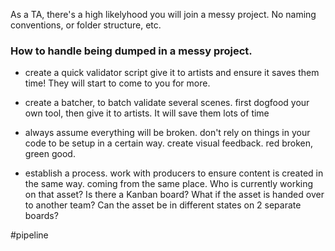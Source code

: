 As a TA, there's a high likelyhood you will join a messy project.
No naming conventions, or folder structure, etc.
### How to handle being dumped in a messy project.

- create a quick validator script
  give it to artists and ensure it saves them time!
  They will start to come to you for more.
- create a batcher, to batch validate several scenes.
  first dogfood your own tool, then give it to artists.
  It will save them lots of time
  
- always assume everything will be broken.
  don't rely on things in your code to be setup in a certain way.
  create visual feedback. red broken, green good.
  
- establish a process.
  work with producers to ensure content is created in the same way. coming from the same place.
  Who is currently working on that asset? Is there a Kanban board? What if the asset is handed over to another team? Can the asset be in different states on 2 separate boards?

#pipeline